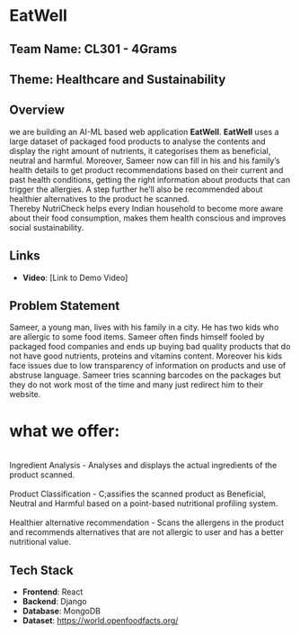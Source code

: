 # EatWell

## Team Name: CL301 - 4Grams

## Theme: Healthcare and Sustainability

## Overview
we are building an AI-ML based web application **EatWell**. 
**EatWell** uses a large dataset of packaged food products to analyse the contents and display the right amount of nutrients, it categorises them as beneficial, neutral and harmful. 
Moreover, Sameer now can fill in his and his family’s health details to get product recommendations based on their current and past health conditions, getting the right information about products that can trigger the allergies. 
A step further he’ll also be recommended about healthier alternatives to the product he scanned.  
Thereby NutriCheck helps every Indian household to become more aware about their food consumption, makes them health conscious and improves social sustainability.

## Links
- **Video**: [Link to Demo Video]


## Problem Statement
  Sameer, a young man, lives with his family in a city. 
  He has two kids who are allergic to some food items. 
  Sameer often finds himself fooled by packaged food companies and ends up buying bad quality products that do not have good nutrients, proteins and vitamins content. 
  Moreover his kids face issues due to low transparency of information on products and use of abstruse language. 
  Sameer tries scanning barcodes on the packages but they do not work most of the time and many just redirect him to their website.

# what we offer:
  

<br>Ingredient Analysis - Analyses and displays the actual ingredients of the product scanned.</br>
<br>Product Classification - C;assifies the scanned product as Beneficial, Neutral and Harmful based on a point-based nutritional profiling system.</br>
<br>Healthier alternative recommendation - Scans the allergens in the product and recommends alternatives that are not allergic to user and has a better nutritional value.</br>


## Tech Stack
- **Frontend**: React
- **Backend**: Django
- **Database**: MongoDB
- **Dataset**: https://world.openfoodfacts.org/

